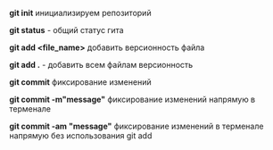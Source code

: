 **git init** инициализируем репозиторий

**git status** - общий статус гита

**git add <file_name>** добавить версионность файла

**git add .** - добавить всем файлам версионность

**git commit** фиксирование изменений

**git commit -m"message"** фиксирование изменений напрямую в терменале

**git commit -am "message"** фиксирование изменений в терменале напрямую без использования git add